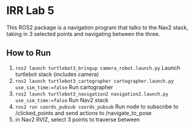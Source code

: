 # IRR Lab 5
This ROS2 package is a navigation program that talks to the Nav2 stack, taking in 3 selected points and navigating between the three.

## How to Run
1. `ros2 launch turtlebot3_bringup camera_robot.launch.py` Launch turtlebot stack (includes camera)
2. `ros2 launch turtlebot3_cartographer cartographer.launch.py use_sim_time:=false` Run cartographer
3. `ros2 launch turtlebot3_navigation2 navigation2.launch.py use_sim_time:=false` Run Nav2 stack
4. `ros2 run coords_pubsub coords_pubsub` Run node to subscribe to /clicked_points and send actions to /navigate_to_pose
5. in Nav2 RVIZ, select 3 points to traverse between
